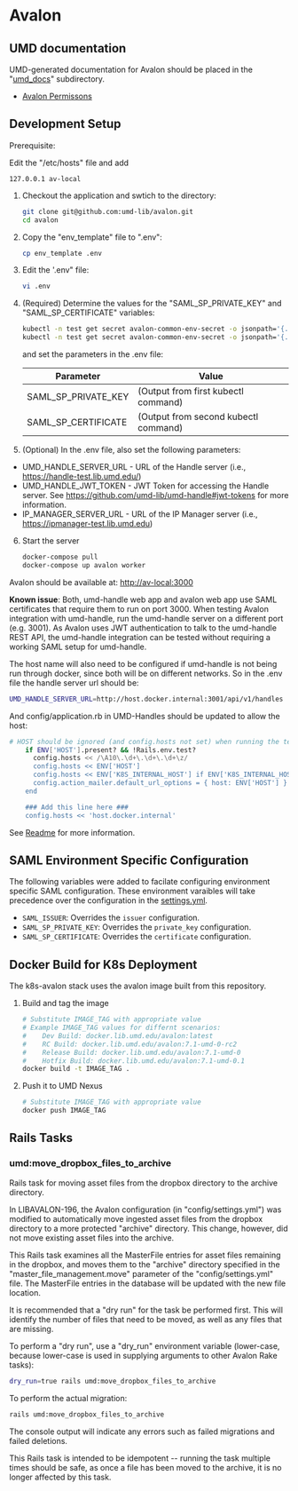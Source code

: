 # Avalon

## UMD documentation

UMD-generated documentation for Avalon should be placed in the
"[umd_docs](umd_docs/)" subdirectory.

* [Avalon Permissons](umd_docs/AvalonPermissions.md)

## Development Setup

Prerequisite:

Edit the "/etc/hosts" file and add

```text
127.0.0.1 av-local
```

1) Checkout the application and swtich to the directory:

    ```bash
    git clone git@github.com:umd-lib/avalon.git
    cd avalon
    ```

2) Copy the "env_template" file to ".env":

    ``` bash
    cp env_template .env
    ```

3) Edit the '.env" file:

    ```bash
    vi .env
    ```

4) (Required) Determine the values for the "SAML_SP_PRIVATE_KEY" and
    "SAML_SP_CERTIFICATE" variables:

    ```bash
    kubectl -n test get secret avalon-common-env-secret -o jsonpath='{.data.SAML_SP_PRIVATE_KEY}' | base64 --decode
    kubectl -n test get secret avalon-common-env-secret -o jsonpath='{.data.SAML_SP_CERTIFICATE}' | base64 --decode
    ```

    and set the parameters in the .env file:

    | Parameter              | Value                                |
    | ---------------------- | ------------------------------------ |
    | SAML_SP_PRIVATE_KEY    | (Output from first kubectl command)  |
    | SAML_SP_CERTIFICATE    | (Output from second kubectl command) |

5) (Optional) In the .env file, also set the following parameters:

* UMD_HANDLE_SERVER_URL - URL of the Handle server (i.e.,
    <https://handle-test.lib.umd.edu/>)
* UMD_HANDLE_JWT_TOKEN - JWT Token for accessing the Handle server. See
    <https://github.com/umd-lib/umd-handle#jwt-tokens> for more information.
* IP_MANAGER_SERVER_URL - URL of the IP Manager server (i.e.,
    <https://ipmanager-test.lib.umd.edu>)

6) Start the server

    ```bash
    docker-compose pull
    docker-compose up avalon worker
    ```

Avalon should be available at: [http://av-local:3000](http://av-local:3000)

**Known issue**:  Both, umd-handle web app and avalon web app use SAML certificates that require them to run on port 3000. When testing Avalon integration with umd-handle, run the umd-handle server on a different port (e.g. 3001). As Avalon uses JWT authentication to talk to the umd-handle REST API, the umd-handle integration can be tested without requiring a working SAML setup for umd-handle.

The host name will also need to be configured if umd-handle is not being run through docker, since both will be on different networks. So in the .env file the handle server url should be:

```bash
UMD_HANDLE_SERVER_URL=http://host.docker.internal:3001/api/v1/handles
```

And config/application.rb in UMD-Handles should be updated to allow the host:

```bash
# HOST should be ignored (and config.hosts not set) when running the tests.
    if ENV['HOST'].present? && !Rails.env.test?
      config.hosts << /\A10\.\d+\.\d+\.\d+\z/
      config.hosts << ENV['HOST']
      config.hosts << ENV['K8S_INTERNAL_HOST'] if ENV['K8S_INTERNAL_HOST']
      config.action_mailer.default_url_options = { host: ENV['HOST'] }
    end

    ### Add this line here ###
    config.hosts << 'host.docker.internal'
```

See [Readme](./README.md#Development) for more information.

## SAML Environment Specific Configuration

The following variables were added to facilate configuring environment
specific SAML configuration. These environment varaibles will take
precedence over the configuration in the [settings.yml](./config/settings.yml).

- `SAML_ISSUER`: Overrides the `issuer` configuration.
- `SAML_SP_PRIVATE_KEY`: Overrides the `private_key` configuration.
- `SAML_SP_CERTIFICATE`: Overrides the `certificate` configuration.

## Docker Build for K8s Deployment

The k8s-avalon stack uses the avalon image built from this repository.

1. Build and tag the image

    ```bash
    # Substitute IMAGE_TAG with appropriate value
    # Example IMAGE_TAG values for differnt scenarios:
    #    Dev Build: docker.lib.umd.edu/avalon:latest
    #    RC Build: docker.lib.umd.edu/avalon:7.1-umd-0-rc2
    #    Release Build: docker.lib.umd.edu/avalon:7.1-umd-0
    #    Hotfix Build: docker.lib.umd.edu/avalon:7.1-umd-0.1
    docker build -t IMAGE_TAG .
    ```

2. Push it to UMD Nexus

    ```bash
    # Substitute IMAGE_TAG with appropriate value
    docker push IMAGE_TAG
    ```

## Rails Tasks

### umd:move_dropbox_files_to_archive

Rails task for moving asset files from the dropbox directory to the archive
directory.

In LIBAVALON-196, the Avalon configuration (in "config/settings.yml") was
modified to automatically move ingested asset files from the dropbox directory
to a more protected "archive" directory. This change, however, did not move
existing asset files into the archive.

This Rails task examines all the MasterFile entries for asset files remaining
in the dropbox, and moves them to the "archive" directory specified in the
"master_file_management.move" parameter of the "config/settings.yml" file. The
MasterFile entries in the database will be updated with the new file location.

It is recommended that a "dry run" for the task be performed first. This will
identify the number of files that need to be moved, as well as any files that
are missing.

To perform a "dry run", use a "dry_run" environment variable (lower-case,
because lower-case is used in supplying arguments to other Avalon Rake tasks):

```bash
dry_run=true rails umd:move_dropbox_files_to_archive
```

To perform the actual migration:

```bash
rails umd:move_dropbox_files_to_archive
```

The console output will indicate any errors such as failed migrations
and failed deletions.

This Rails task is intended to be idempotent -- running the task multiple times
should be safe, as once a file has been moved to the archive, it is no longer
affected by this task.
